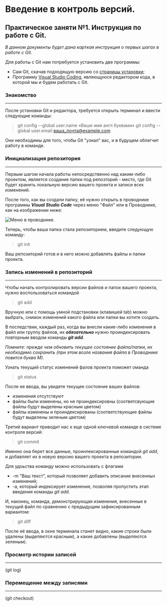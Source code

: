 # Введение в контроль версий.

## Практическое заняти №1. Инструкция по работе с Git.

*В данном документы будет дана карткая инструкция о первых шагах в работе с Git.*

Для работы с Git нам потребуется установить две программы:

* Сам Git, скачав подходящую версию со [страницы установки](https://git-scm.com/downloads);
* Программу [Visual Studio Coding](https://code.visualstudio.com/download), являющуюся редактором кода, в которой мы и будем работать с Git.

### **Знакомство**
---
После установки Git и редактора, требуется открыть терминал и ввести следующие команды:

>git config --global user.name «Ваше имя англ буквами»
>git config --global user.email ваша_почта@example.com

Они необходимы для того, чтобы Git "узнал" вас, и в будущем облегчит работу в команде. 

### **Инициализация репозитория**
---
Первым шагом начала работы непосредственно над каким-либо проектом, является создание папки под репозторий - место, где Git будет хранить локальную версию вашего проекта и записи всех изменений.

После того, как вы создали папку, её нужно открыть в проводнике программы __*Visual Studio Code*__ через меню "Файл" или в Проводнике, как на изображении ниже: 

![Меню в проводнике](Repo.jpg).

Теперь, чтобы ваша папка стала репозиторием, введите следующую команду:

>git init

Ваш репозиторий готов и в него можно добавлять файлы и папки проекта.

### **Запись изменений в репозиторий**
---
Чтобы начать контролировать версии файлов и папок вашего проекта, нужно воспользоваться командой

>git add

Вручную или с помощь умной подстановки (клавишей tab) можно выбрать, снимок изменений какого файла или папки вы хотите создать.

В последствии, каждый раз, когда вы внесли какие-либо изменения в файл или группу файлов, их __*обязательно*__ нужно проиндексировать повторным вводом команды __*git add*__.

*Помните: прежде чем обновить текущее состояние файла/папки, их необходимо сохранить (при этом возле названия файла в Проводнике повится буква М).*

Узнать текущий статус изменений фалов проекта поможет оманда
>git status

После ее ввода, вы увидете текущее состояние вашех файлов:
* изменения отсутствуют
* файлы были изменены, но не проиндексировны (соответсвующие файлы будут выделены красным цветом)
* файлы изменены и проиндексированы (соответствующие файлы будут выделены зеленым цветом)

Третий вариант приводит нас к еще одной ключевой команде в системе контроля версий:

>git commit

Именно она берет все данные, проинлексированные командой _*git add*_, и добавляет их в новую версию вашего проекта в репозитории.

Для удоьства команду можно использовать с флагами

* -m "Ваш текст", который позволяет добавить описание внесенных изменений;
* -a, который индексирует изменения, позволяя пропустить этап введения команды _*git add*_. 

И, наконец, команда, демонстрирующая изменения, внесенные в текущий файл по сравнению с предыдущим зафиксированным вариантом:

>git diff

После её ввода, в окне терминала станет видно, какие строки были удалены (выделяются красным), а какие добавлены (выделяются зеленым).

### **Просмотр истории записей**
---

(git log)

### **Перемещение между записями**
---
(git checkout)